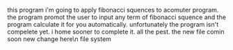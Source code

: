 this program i'm going to apply fibonacci squences to acomuter program.
the program promot the user to input any term of fibonacci squence and the program calculate it for you automatically.
unfortunately the program isn't compelete yet. 
i home sooner to complete it.
all the pest.
the new file comin soon
new change here\n
file system

